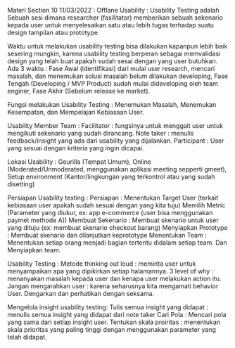 Materi Section 10 11/03/2022 :
Offlane Usability :
Usability Testing adalah Sebuah sesi dimana researcher (fasilitator) memberikan sebuah sekenario kepada user untuk menyelesaikan satu atau lebih tugas terhadap suatu design tampilan atau prototype.

Waktu untuk melakukan usability testing bisa dilakukan kapanpun lebih baik sesering mungkin, karena usability testing berperan sebagai memvalidasi design yang telah buat apakah sudah sesai dengan yang user butuhkan. 
Ada 3 waktu : 
Fase Awal (identifikasi) dari mulai user research, mencari masalah, dan menemukan solusi masalah belum dilakukan developing, 
Fase Tengah (Developing / MVP Product) sudah mulai dideveloping oleh team enginer, 
Fase Akhir (Sebelum release ke market).

Fungsi melakukan Usability Testing : Menemukan Masalah, Menemukan Kesempatan, dan Mempelajari Kebiasaan User.

Usability Member Team :
Facilitator : fungsinya untuk menggait user untuk mengikuti sekenario yang sudah dirancang.
Note taker : menulis feedback/insight yang ada dari usability yang dijalankan.
Participant : User yang sesuai dengan kriteria yang ingin dicapai. 

Lokasi Usability : Geurilla (Tempat Umum), Online (Moderated/Unmoderated, menggunakan aplikasi meeting sepperti gmeet), Setup environment (Kantor/lingkungan yang terkontrol atau yang sudah disetting)

Persiapan Usability testing : 
Persiapan : 
Menentukan Target User (terkait kebiasaan user apakah sudah sesuai dengan yang kita tuju)
Memilih Metric (Parameter yang diukur, ex: app e-commerce (user bisa menggunakan paymet methode A))
Membuat Sekenario : Membuat skenario untuk user yang dituju (ex: membuat skenario checkout barang)
Menyiapkan Prototype : Membuat skenario dan dilanjutkan keprototype
Menentukan Team : Menentukan setiap orang menjadi bagian tertentu didalam setiap team. Dan Menyiapkan team.

Usability Testing :
Metode thinking out loud : meminta user untuk menyampaikan apa yang dipikirkan setiap halamannya. 
3 level of why : menanyakan masalah kepada user dan kenapa user melakukan action itu. 
Jangan mengarahkan user : karena seharusnya kita mengamati behavior User.
Dengarkan dan perhatikan dengan seksama.

Mengelola insight usability testing:
Tulis semua insight yang didapat : menulis semua insight yang didapat dari note taker
Cari Pola : Mencari pola yang sama dari setiap insight user.
Tentukan skala proiritas : menentukan skala prioritas yang paling tinggi dengan menggunakan parameter yang telah didapat.
